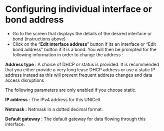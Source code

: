 # Configuring individual interface or bond address

- Go to the screen that displays the details of the desired interface or bond (instructions above)
- Click on the “**Edit interface address**” button if its an interface or “Edit bond address” button if it is a bond. You will then be prompted for the following information in order to change the address :

**Address type** : A choice of DHCP or status is provided. It is recommended that you either provide a very long lease DHCP address or use a static IP address instead as this will prevent frequent address changes and data access disruptions

The following parameters are only enabled if you choose static.

**IP address** : The IPv4 address for this UNICell.

**Netmask** : Netmask in a dotted decimal format.

**Default gateway** : The default gateway for data flowing through this interface.